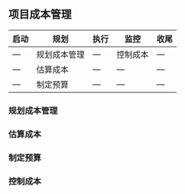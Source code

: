 ## 项目成本管理

| 启动 | 规划 | 执行 | 监控 | 收尾 |
| -- | -- | -- | -- | -- |
| — | 规划成本管理 | — | 控制成本 | — |
| — | 估算成本 | — | — | — | 
| — | 制定预算 | — | — | — |


### 规划成本管理
### 估算成本
### 制定预算
### 控制成本